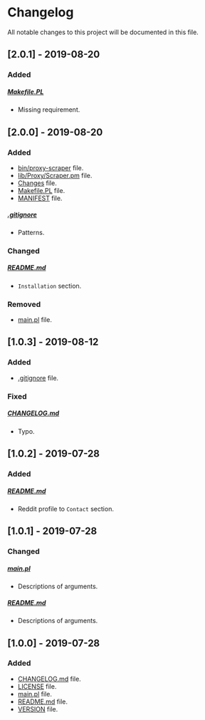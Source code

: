 # Changelog

All notable changes to this project will be documented in this file.

## [2.0.1] - 2019-08-20

### Added

##### [Makefile.PL](Makefile.PL)

- Missing requirement.

## [2.0.0] - 2019-08-20

### Added

- [bin/proxy-scraper](bin/proxy-scraper) file.
- [lib/Proxy/Scraper.pm](lib/Proxy/Scraper.pm) file.
- [Changes](Changes) file.
- [Makefile.PL](Makefile.PL) file.
- [MANIFEST](MANIFEST) file.

##### [.gitignore](.gitignore)

- Patterns.

### Changed

##### [README.md](README.md)

- `Installation` section.

### Removed

- [main.pl](main.pl) file.

## [1.0.3] - 2019-08-12

### Added

- [.gitignore](.gitignore) file.

### Fixed

##### [CHANGELOG.md](CHANGELOG.md)

- Typo.

## [1.0.2] - 2019-07-28

### Added

##### [README.md](README.md)

- Reddit profile to `Contact` section.

## [1.0.1] - 2019-07-28

### Changed

##### [main.pl](main.pl)

- Descriptions of arguments.

##### [README.md](README.md)

- Descriptions of arguments.

## [1.0.0] - 2019-07-28

### Added

- [CHANGELOG.md](CHANGELOG.md) file.
- [LICENSE](LICENSE) file.
- [main.pl](main.pl) file.
- [README.md](README.md) file.
- [VERSION](VERSION) file.
